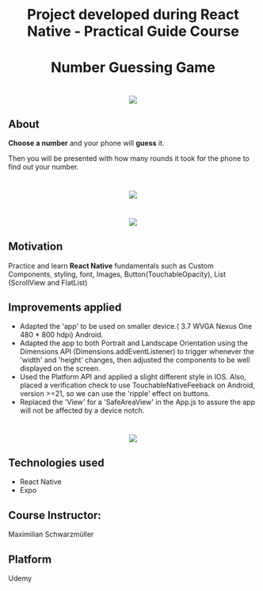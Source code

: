 <h1 align="center">Project developed during React Native - Practical Guide Course</h1>

<h1 align="center">Number Guessing Game</h1>

<h1 align="center"><img src="https://ik.imagekit.io/cnbmdh4b9w/Screenshot_3_3kd9jcCALi.png?updatedAt=1632265947828"></h1>

## About

**Choose a number** and your phone will **guess** it. 

<p>Then you will be presented with how many rounds it took for the phone to find out your number.</p> 

<h1 align="center"><img src="https://ik.imagekit.io/cnbmdh4b9w/ScrollView_FlatList_0STh3s9SAIA.png?updatedAt=1632267452179"/></h1>

<h1 align="center"><img src="https://ik.imagekit.io/cnbmdh4b9w/ezgif.com-gif-maker__21__PJWyc7QJn.gif?updatedAt=1632267218735"/></h1>



## Motivation
Practice and learn **React Native** fundamentals such as Custom Components, styling, font, Images, Button(TouchableOpacity), List (ScrollView and FlatList)

## Improvements applied
- Adapted the 'app' to be used on smaller device.( 3.7 WVGA Nexus One 480 * 800 hdpi) Android.
- Adapted the app to both Portrait and Landscape Orientation using the Dimensions API (Dimensions.addEventListener) to trigger whenever the 'width' and 'height' changes, then adjusted the  components to be well displayed on the screen.
- Used the Platform API and applied a slight different style in IOS. Also, placed a verification check to use TouchableNativeFeeback on Android, version >=21, so we can use the 'ripple' effect on buttons.
- Replaced the 'View' for a 'SafeAreaView' in the App.js to assure the app will not be affected by a device notch.

<h1 align="center"><img src="https://ik.imagekit.io/cnbmdh4b9w/ezgif.com-gif-maker_3RRu9_W3o.gif?updatedAt=1640312346892"/></h1>

## Technologies used
- React Native
- Expo

## Course Instructor:
<p>Maximilian Schwarzmüller</p>

## Platform
<p>Udemy</p>


